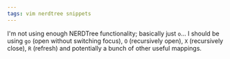 ```yaml
---
tags: vim nerdtree snippets
---
```


I'm not using enough NERDTree functionality; basically just `o`... I should be using `go` (open without switching focus), `O` (recursively open), `X` (recursively close), `R` (refresh) and potentially a bunch of other useful mappings.
